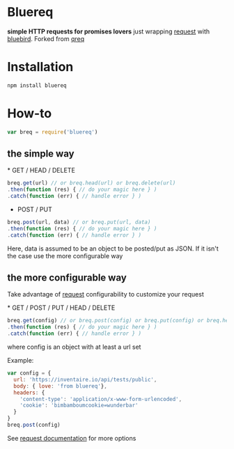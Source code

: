 # Bluereq

**simple HTTP requests for promises lovers**
just wrapping [request](https://www.npmjs.com/package/request) with [bluebird](https://www.npmjs.com/package/bluebird). Forked from [qreq](https://www.npmjs.com/package/qreq)

# Installation
```sh
npm install bluereq
```

# How-to

```javascript
var breq = require('bluereq')
```

## the simple way

* GET / HEAD / DELETE
```javascript
breq.get(url) // or breq.head(url) or breq.delete(url)
.then(function (res) { // do your magic here } )
.catch(function (err) { // handle error } )
```

* POST / PUT
```javascript
breq.post(url, data) // or breq.put(url, data)
.then(function (res) { // do your magic here } )
.catch(function (err) { // handle error } )
```
Here, data is assumed to be an object to be posted/put as JSON. If it isn't the case use the more configurable way


## the more configurable way
Take advantage of [request](https://www.npmjs.com/package/request) configurability to customize your request

* GET / POST / PUT / HEAD / DELETE
```javascript
breq.get(config) // or breq.post(config) or breq.put(config) or breq.head(config) or breq.delete(config)
.then(function (res) { // do your magic here } )
.catch(function (err) { // handle error } )
```
where config is an object with at least a url set

Example:
```javascript
var config = {
  url: 'https://inventaire.io/api/tests/public',
  body: { love: 'from bluereq'},
  headers: {
    'content-type': 'application/x-www-form-urlencoded',
    'cookie': 'bimbamboumcookie=wunderbar'
  }
}
breq.post(config)
```

See [request documentation](https://www.npmjs.com/package/request) for more options
